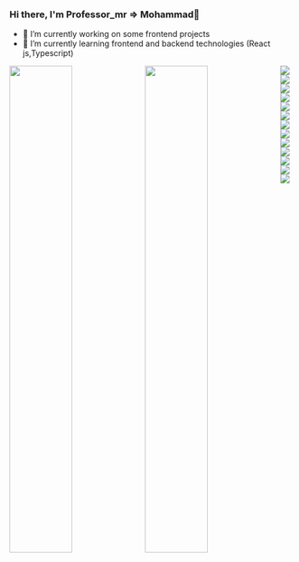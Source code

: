 ### Hi there, I'm Professor_mr => Mohammad👋

- 🔭 I’m currently working on some frontend projects
- 🌱 I’m currently learning frontend and backend technologies (React js,Typescript)

<img align="left" width="47%" src="https://github-readme-stats.vercel.app/api?username=ProfessorMR&show_icons=true&theme=merko">
<img align="left" width="47%" src="https://github-readme-stats.vercel.app/api/top-langs/?username=ProfessorMR&layout=compact">

<img align="left" src="https://img.shields.io/badge/mysql-%2300f.svg?style=for-the-badge&logo=mysql&logoColor=white">
<img align="left" src="https://img.shields.io/badge/adobe%20photoshop-%2331A8FF.svg?style=for-the-badge&logo=adobe%20photoshop&logoColor=white">
<img align="left" src="https://img.shields.io/badge/bootstrap-%238511FA.svg?style=for-the-badge&logo=bootstrap&logoColor=white">
<img align="left" src="https://img.shields.io/badge/jquery-%230769AD.svg?style=for-the-badge&logo=jquery&logoColor=white">
<img align="left" src="https://img.shields.io/badge/laravel-%23FF2D20.svg?style=for-the-badge&logo=laravel&logoColor=white">
<img align="left" src="https://img.shields.io/badge/react-%2320232a.svg?style=for-the-badge&logo=react&logoColor=%2361DAFB">
<img align="left" src="https://img.shields.io/badge/tailwindcss-%2338B2AC.svg?style=for-the-badge&logo=tailwind-css&logoColor=white">
<img align="left" src="https://img.shields.io/badge/css3-%231572B6.svg?style=for-the-badge&logo=css3&logoColor=white">
<img align="left" src="https://img.shields.io/badge/html5-%23E34F26.svg?style=for-the-badge&logo=html5&logoColor=white">
<img align="left" src="https://img.shields.io/badge/javascript-%23323330.svg?style=for-the-badge&logo=javascript&logoColor=%23F7DF1E">
<img align="left" src="https://img.shields.io/badge/php-%23777BB4.svg?style=for-the-badge&logo=php&logoColor=white">
<img align="left" src="https://img.shields.io/badge/python-3670A0?style=for-the-badge&logo=python&logoColor=ffdd54">
<img align="left" src="https://img.shields.io/badge/c++-%2300599C.svg?style=for-the-badge&logo=c%2B%2B&logoColor=white">

